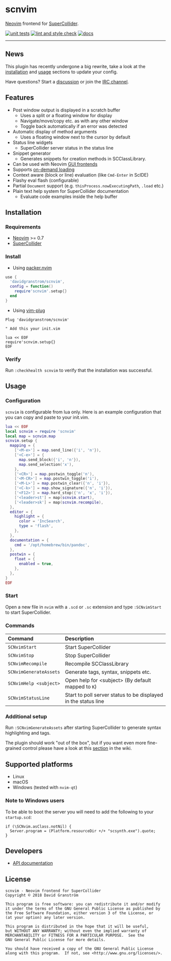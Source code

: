 # scnvim

[Neovim][neovim] frontend for [SuperCollider][supercollider].

[![unit tests](https://github.com/davidgranstrom/scnvim/actions/workflows/ci.yml/badge.svg)](https://github.com/davidgranstrom/scnvim/actions/workflows/ci.yml)
[![lint and style check](https://github.com/davidgranstrom/scnvim/actions/workflows/lint.yml/badge.svg)](https://github.com/davidgranstrom/scnvim/actions/workflows/lint.yml) 
[![docs](https://github.com/davidgranstrom/scnvim/actions/workflows/docs.yml/badge.svg)](https://github.com/davidgranstrom/scnvim/actions/workflows/docs.yml)

---

## News

This plugin has recently undergone a big rewrite, take a look at the [installation](#installation) and [usage](#usage) sections to update your config.

Have questions? Start a [discussion](https://github.com/davidgranstrom/scnvim/discussions) or join the [IRC channel](https://kiwiirc.com/client/irc.libera.chat/?&theme=mini#scnvim).

## Features

* Post window output is displayed in a scratch buffer
  - Uses a split or a floating window for display
  - Navigate/move/copy etc. as with any other window
  - Toggle back automatically if an error was detected
* Automatic display of method arguments
  - Uses a floating window next to the cursor by default
* Status line widgets
  - SuperCollider server status in the status line
* Snippet generator
  - Generates snippets for creation methods in SCClassLibrary.
* Can be used with Neovim [GUI frontends](https://github.com/neovim/neovim/wiki/Related-projects#gui)
* Supports [on-demand loading](https://github.com/junegunn/vim-plug#on-demand-loading-of-plugins)
* Context aware (block or line) evaluation (like `Cmd-Enter` in ScIDE)
* Flashy eval flash (configurable)
* Partial `Document` support (e.g. `thisProcess.nowExecutingPath`, `.load` etc.)
* Plain text help system for SuperCollider documentation
  - Evaluate code examples inside the help buffer

## Installation

### Requirements

* [Neovim][neovim] >= 0.7
* [SuperCollider][supercollider]

### Install

* Using [packer.nvim](https://github.com/wbthomason/packer.nvim)

```lua
use {
  'davidgranstrom/scnvim',
  config = function()
    require'scnvim'.setup{}
  end
}
```

* Using [vim-plug](https://github.com/junegunn/vim-plug)

```vim
Plug 'davidgranstrom/scnvim'

" Add this your init.vim

lua << EOF
require'scnvim.setup{}
EOF
```

### Verify

Run `:checkhealth scnvim` to verify that the installation was successful.

## Usage

### Configuration

`scnvim` is configurable from lua only. Here is an example configuration that
you can copy and paste to your init.vim.

```lua
lua << EOF
local scnvim = require 'scnvim'
local map = scnvim.map
scnvim.setup {
  mapping = {
    ['<M-e>'] = map.send_line({'i', 'n'}),
    ['<C-e>'] = {
      map.send_block({'i', 'n'}),
      map.send_selection('x'),
    },
    ['<CR>'] = map.postwin_toggle('n'),
    ['<M-CR>'] = map.postwin_toggle('i'),
    ['<M-L>'] = map.postwin_clear({'n', 'i'}),
    ['<C-k>'] = map.show_signature({'n', 'i'}),
    ['<F12>'] = map.hard_stop({'n', 'x', 'i'}),
    ['<leader>st'] = map(scnvim.start),
    ['<leader>sk'] = map(scnvim.recompile),
  },
  editor = {
    highlight = {
      color = 'IncSearch',
      type = 'flash',
    },
  },
  documentation = {
    cmd = '/opt/homebrew/bin/pandoc',
  },
  postwin = {
    float = {
      enabled = true,
    },
  },
}
EOF
```

### Start

Open a new file in `nvim` with a `.scd` or `.sc` extension and type `:SCNvimStart` to start SuperCollider.

### Commands

| Command                | Description                                                    |
|:-----------------------|:---------------------------------------------------------------|
| `SCNvimStart`          | Start SuperCollider                                            |
| `SCNvimStop`           | Stop SuperCollider                                             |
| `SCNvimRecompile`      | Recompile SCClassLibrary                                       |
| `SCNvimGenerateAssets` | Generate tags, syntax, snippets etc.                           |
| `SCNvimHelp <subject>` | Open help for \<subject\> (By default mapped to `K`)           |
| `SCNvimStatusLine`     | Start to poll server status to be displayed in the status line |

### Additional setup

Run `:SCNvimGenerateAssets` after starting SuperCollider to generate syntax highlighting and tags.

The plugin should work "out of the box", but if you want even more fine-grained
control please have a look at this [section](https://github.com/davidgranstrom/scnvim/wiki/Additional-configuration) in the wiki.

## Supported platforms

* Linux
* macOS
* Windows (tested with `nvim-qt`)

### Note to Windows users

To be able to boot the server you will need to add the following to your `startup.scd`:

```supercollider
if (\SCNvim.asClass.notNil) {
  Server.program = (Platform.resourceDir +/+ "scsynth.exe").quote;
}
```

## Developers

* [API documentation](https://davidgranstrom.github.io/scnvim/)

## License

```plain
scnvim - Neovim frontend for SuperCollider
Copyright © 2018 David Granström

This program is free software: you can redistribute it and/or modify
it under the terms of the GNU General Public License as published by
the Free Software Foundation, either version 3 of the License, or
(at your option) any later version.

This program is distributed in the hope that it will be useful,
but WITHOUT ANY WARRANTY; without even the implied warranty of
MERCHANTABILITY or FITNESS FOR A PARTICULAR PURPOSE.  See the
GNU General Public License for more details.

You should have received a copy of the GNU General Public License
along with this program.  If not, see <http://www.gnu.org/licenses/>.
```

[neovim]: https://github.com/neovim/neovim
[supercollider]: https://github.com/supercollider/supercollider
